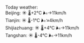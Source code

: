 Today weather:  
Beijing: ☀️   🌡️+2°C 🌬️→11km/h  
Tianjin: ☀️   🌡️-1°C 🌬️↘4km/h  
Shijiazhuang: ☀️   🌡️+4°C 🌬️→11km/h  
Tangshan: ☀️   🌡️-4°C 🌬️→11km/h  
